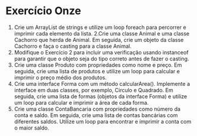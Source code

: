 # Exercício Onze  

1. Crie um ArrayList de strings e utilize um loop foreach para percorrer e imprimir cada elemento da lista.
2.Crie uma classe Animal e uma classe Cachorro que herda de Animal. Em seguida, crie um objeto da classe Cachorro e faça o casting para a classe Animal.
3. Modifique o Exercício 2 para incluir uma verificação usando instanceof para garantir que o objeto seja do tipo correto antes de fazer o casting.
4. Crie uma classe Produto com propriedades como nome e preço. Em seguida, crie uma lista de produtos e utilize um loop para calcular e imprimir o preço médio dos produtos.
5. Crie uma interface Forma com um método calcularArea(). Implemente a interface em duas classes, por exemplo, Circulo e Quadrado. Em seguida, crie uma lista de formas (objetos da interface Forma) e utilize um loop para calcular e imprimir a área de cada forma.
6. Crie uma classe ContaBancaria com propriedades como número da conta e saldo. Em seguida, crie uma lista de contas bancárias com diferentes saldos. Utilize um loop para encontrar e imprimir a conta com o maior saldo.